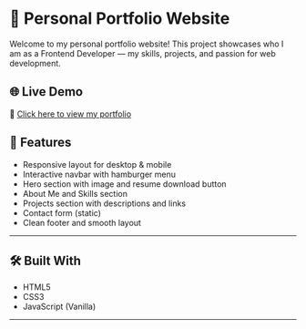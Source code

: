 # 💼 Personal Portfolio Website

Welcome to my personal portfolio website! This project showcases who I am as a Frontend Developer — my skills, projects, and passion for web development.

## 🌐 Live Demo
🔗 [Click here to view my portfolio]( https://0kisiddhi.github.io/My-portfolio/)


## 🚀 Features

- Responsive layout for desktop & mobile
- Interactive navbar with hamburger menu
- Hero section with image and resume download button
- About Me and Skills section
- Projects section with descriptions and links
- Contact form (static)
- Clean footer and smooth layout

---

## 🛠️ Built With

- HTML5
- CSS3
- JavaScript (Vanilla)

---



